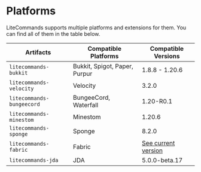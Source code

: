 # Platforms

LiteCommands supports multiple platforms and extensions for them. You can find all of them in the table below.

| Artifacts                 | Compatible Platforms          | Compatible Versions                                                                                              |
|---------------------------|-------------------------------|------------------------------------------------------------------------------------------------------------------|
| `litecommands-bukkit`     | Bukkit, Spigot, Paper, Purpur | 1.8.8 - 1.20.6                                                                                                   |
| `litecommands-velocity`   | Velocity                      | 3.2.0                                                                                                            |
| `litecommands-bungeecord` | BungeeCord, Waterfall         | 1.20-R0.1                                                                                                        |
| `litecommands-minestom`   | Minestom                      | 1.20.6                                                                                                           |
| `litecommands-sponge`     | Sponge                        | 8.2.0                                                                                                            |
| `litecommands-fabric`     | Fabric                        | [See current version](https://github.com/Rollczi/LiteCommands/blob/master/litecommands-fabric/gradle.properties) |
| `litecommands-jda`        | JDA                           | 5.0.0-beta.17                                                                                                    |
